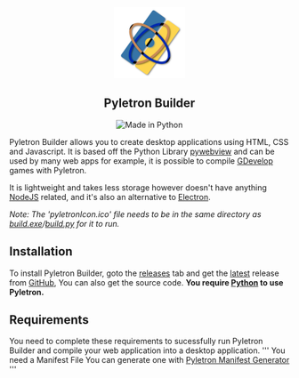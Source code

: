 <p align="center">
  <img src="https://github.com/pyletron/press-kit/blob/main/pyletronShadow.png?raw=true" alt="Pyletron" style="height:128px; width:128px" />  
</p>

## <h2 align="center">Pyletron Builder</h2>

<p align="center">
  <img src="https://img.shields.io/badge/Made_with-Python-blue?logo=python&logoColor=ffd343" alt="Made in Python" />  
</p>

Pyletron Builder allows you to create desktop applications using HTML, CSS and Javascript. It is based off the Python Library [pywebview](https://github.com/r0x0r/pywebview) and can be used by many web apps for example, it is possible to compile [GDevelop](https://www.gdevelop.io) games with Pyletron.

It is lightweight and takes less storage however doesn't have anything [NodeJS](https://github.com/nodejs/node) related, and it's also an alternative to [Electron](https://github.com/electron/electron).

*Note: The 'pyletronIcon.ico' file needs to be in the same directory as [build.exe](https://github.com/pyletron/builder/releases/latest)/[build.py](https://github.com/pyletron/builder/blob/main/build.py) for it to run.*

## Installation
To install Pyletron Builder, goto the [releases](https://github.com/pyletron/builder/releases) tab and get the [latest](https://github.com/pyletron/builder/releases/latest) release from [GitHub](https://github.com), You can also get the source code. **You require [Python](https://www.python.org/) to use Pyletron.**

## Requirements
You need to complete these requirements to sucessfully run Pyletron Builder and compile your web application into a desktop application.
'''
You need a Manifest File
You can generate one with [Pyletron Manifest Generator](https://github.com/pyletron/manifest-generator)
'''
